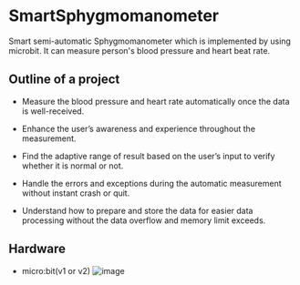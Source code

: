 # SmartSphygmomanometer
Smart semi-automatic Sphygmomanometer which is implemented by using microbit. It can measure person's blood pressure and heart beat rate.

## Outline of a project

 - Measure the blood pressure and heart rate automatically once the data is well-received.

 - Enhance the user’s awareness and experience throughout the measurement.

 - Find the adaptive range of result based on the user’s input to verify whether it is normal or not.

 - Handle the errors and exceptions during the automatic measurement without instant crash or quit.

 - Understand how to prepare and store the data for easier data processing without the data overflow and memory limit exceeds.
## Hardware

 - micro:bit(v1 or v2)
   ![image](https://github.com/medex256/SmartSphygmomanometer/assets/144814946/7f6fec12-e8c9-48ac-93a6-08dd93e95142)





